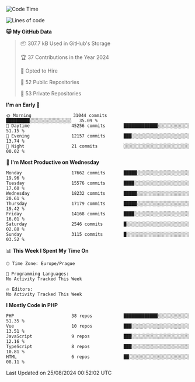 <!--START_SECTION:waka-->
![Code Time](http://img.shields.io/badge/Code%20Time-1%2C583%20hrs%2058%20mins-blue)

![Lines of code](https://img.shields.io/badge/From%20Hello%20World%20I%27ve%20Written-27.8%20million%20lines%20of%20code-blue)

**🐱 My GitHub Data** 

> 📦 307.7 kB Used in GitHub's Storage 
 > 
> 🏆 37 Contributions in the Year 2024
 > 
> 💼 Opted to Hire
 > 
> 📜 52 Public Repositories 
 > 
> 🔑 53 Private Repositories 
 > 
**I'm an Early 🐤** 

```text
🌞 Morning                31044 commits       █████████░░░░░░░░░░░░░░░░   35.09 % 
🌆 Daytime                45256 commits       █████████████░░░░░░░░░░░░   51.15 % 
🌃 Evening                12157 commits       ███░░░░░░░░░░░░░░░░░░░░░░   13.74 % 
🌙 Night                  21 commits          ░░░░░░░░░░░░░░░░░░░░░░░░░   00.02 % 
```
📅 **I'm Most Productive on Wednesday** 

```text
Monday                   17662 commits       █████░░░░░░░░░░░░░░░░░░░░   19.96 % 
Tuesday                  15576 commits       ████░░░░░░░░░░░░░░░░░░░░░   17.60 % 
Wednesday                18232 commits       █████░░░░░░░░░░░░░░░░░░░░   20.61 % 
Thursday                 17179 commits       █████░░░░░░░░░░░░░░░░░░░░   19.42 % 
Friday                   14168 commits       ████░░░░░░░░░░░░░░░░░░░░░   16.01 % 
Saturday                 2546 commits        █░░░░░░░░░░░░░░░░░░░░░░░░   02.88 % 
Sunday                   3115 commits        █░░░░░░░░░░░░░░░░░░░░░░░░   03.52 % 
```


📊 **This Week I Spent My Time On** 

```text
🕑︎ Time Zone: Europe/Prague

💬 Programming Languages: 
No Activity Tracked This Week

🔥 Editors: 
No Activity Tracked This Week
```

**I Mostly Code in PHP** 

```text
PHP                      38 repos            █████████████░░░░░░░░░░░░   51.35 % 
Vue                      10 repos            ███░░░░░░░░░░░░░░░░░░░░░░   13.51 % 
JavaScript               9 repos             ███░░░░░░░░░░░░░░░░░░░░░░   12.16 % 
TypeScript               8 repos             ███░░░░░░░░░░░░░░░░░░░░░░   10.81 % 
HTML                     6 repos             ██░░░░░░░░░░░░░░░░░░░░░░░   08.11 % 
```




 Last Updated on 25/08/2024 00:52:02 UTC
<!--END_SECTION:waka-->
<!--
**AlexKratky/AlexKratky** is a ✨ _special_ ✨ repository because its `README.md` (this file) appears on your GitHub profile.

Here are some ideas to get you started:

- 🔭 I’m currently working on ...
- 🌱 I’m currently learning ...
- 👯 I’m looking to collaborate on ...
- 🤔 I’m looking for help with ...
- 💬 Ask me about ...
- 📫 How to reach me: ...
- 😄 Pronouns: ...
- ⚡ Fun fact: ...
-->
